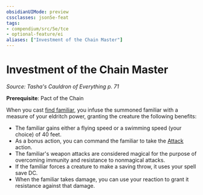 ```yaml
---
obsidianUIMode: preview
cssclasses: json5e-feat
tags:
- compendium/src/5e/tce
- optional-feature/ei
aliases: ["Investment of the Chain Master"]
---
```

# Investment of the Chain Master
*Source: Tasha's Cauldron of Everything p. 71*  

**Prerequisite**: Pact of the Chain

When you cast [find familiar](/2-Mechanics/CLI/spells/find-familiar.md), you infuse the summoned familiar with a measure of your eldritch power, granting the creature the following benefits:

- The familiar gains either a flying speed or a swimming speed (your choice) of 40 feet.  
- As a bonus action, you can command the familiar to take the [Attack](/2-Mechanics/CLI/rules/actions.md#Attack) action.  
- The familiar's weapon attacks are considered magical for the purpose of overcoming immunity and resistance to nonmagical attacks.  
- If the familiar forces a creature to make a saving throw, it uses your spell save DC.  
- When the familiar takes damage, you can use your reaction to grant it resistance against that damage.